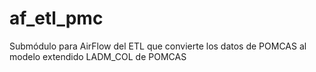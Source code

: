 # af_etl_pmc
Submódulo para AirFlow del ETL que convierte los datos de POMCAS al modelo extendido LADM_COL de POMCAS
